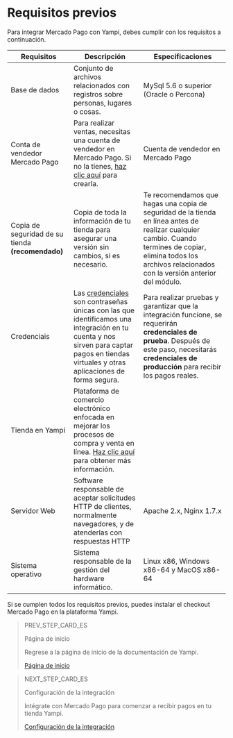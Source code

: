 # Requisitos previos

Para integrar Mercado Pago con Yampi, debes cumplir con los requisitos a continuación.
 
| Requisitos | Descripción | Especificaciones |
| --- | --- | --- |
| Base de dados | Conjunto de archivos relacionados con registros sobre personas, lugares o cosas. | MySql 5.6 o superior (Oracle o Percona) |
| Conta de vendedor Mercado Pago | Para realizar ventas, necesitas una cuenta de vendedor en Mercado Pago. Si no la tienes, [haz clic aquí](https://www.mercadopago[FAKER][URL][DOMAIN]/hub/registration/landing) para crearla. | Cuenta de vendedor en Mercado Pago |
| Copia de seguridad de su tienda **(recomendado)** | Copia de toda la información de tu tienda para asegurar una versión sin cambios, si es necesario. | Te recomendamos que hagas una copia de seguridad de la tienda en línea antes de realizar cualquier cambio. Cuando termines de copiar, elimina todos los archivos relacionados con la versión anterior del módulo. |
| Credenciais | Las [credenciales](/developers/es/guides/additional-content/credentials/credentials) son contraseñas únicas con las que identificamos una integración en tu cuenta y nos sirven para captar pagos en tiendas virtuales y otras aplicaciones de forma segura. | Para realizar pruebas y garantizar que la integración funcione, se requerirán **credenciales de prueba**. Después de este paso, necesitarás **credenciales de producción** para recibir los pagos reales. |
| Tienda en Yampi | Plataforma de comercio electrónico enfocada en mejorar los procesos de compra y venta en línea. [Haz clic aquí](https://www.yampi.com.br/) para obtener más información.
| Servidor Web | Software responsable de aceptar solicitudes HTTP de clientes, normalmente navegadores, y de atenderlas con respuestas HTTP | Apache 2.x, Nginx 1.7.x |
| Sistema operativo | Sistema responsable de la gestión del hardware informático. | Linux x86, Windows x86-64 y MacOS x86-64 |

Si se cumplen todos los requisitos previos, puedes instalar el checkout Mercado Pago en la plataforma Yampi.

> PREV_STEP_CARD_ES
>
> Página de inicio
>
> Regrese a la página de inicio de la documentación de Yampi.
>
> [Página de inicio](/developers/es/docs/yampi/landing)

> NEXT_STEP_CARD_ES
>
> Configuración de la integración
>
> Intégrate con Mercado Pago para comenzar a recibir pagos en tu tienda Yampi.
>
> [Configuración de la integración](/developers/es/docs/yampi/integration)